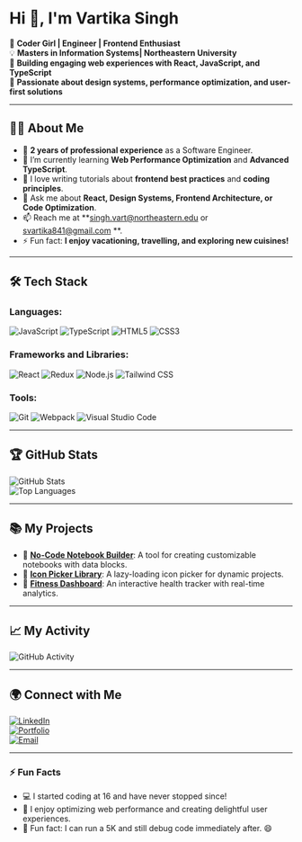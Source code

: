 # Hi 👋, I'm Vartika Singh

🌟 **Coder Girl | Engineer | Frontend Enthusiast**  
💡 **Masters in Information Systems| Northeastern University**  
🚀 **Building engaging web experiences with React, JavaScript, and TypeScript**  
🎨 **Passionate about design systems, performance optimization, and user-first solutions**  

---

## 👩‍💻 About Me
- 🏢 **2 years of professional experience** as a Software Engineer.
- 🌱 I’m currently learning **Web Performance Optimization** and **Advanced TypeScript**.
- 📝 I love writing tutorials about **frontend best practices** and **coding principles**.
- 💬 Ask me about **React, Design Systems, Frontend Architecture, or Code Optimization**.
- 📫 Reach me at **[singh.vart@northeastern.edu](mailto:singh.vart@northeastern.edu) or [svartika841@gmail.com](mailto:svartika841@gmail.com) **.
- ⚡ Fun fact: **I enjoy vacationing, travelling, and exploring new cuisines!**

---

## 🛠️ Tech Stack
### Languages:
![JavaScript](https://img.shields.io/badge/-JavaScript-333333?style=flat&logo=javascript) 
![TypeScript](https://img.shields.io/badge/-TypeScript-333333?style=flat&logo=typescript) 
![HTML5](https://img.shields.io/badge/-HTML5-333333?style=flat&logo=html5) 
![CSS3](https://img.shields.io/badge/-CSS3-333333?style=flat&logo=css3)  
### Frameworks and Libraries:
![React](https://img.shields.io/badge/-React-333333?style=flat&logo=react) 
![Redux](https://img.shields.io/badge/-Redux-333333?style=flat&logo=redux) 
![Node.js](https://img.shields.io/badge/-Node.js-333333?style=flat&logo=node.js) 
![Tailwind CSS](https://img.shields.io/badge/-TailwindCSS-333333?style=flat&logo=tailwind-css)  
### Tools:
![Git](https://img.shields.io/badge/-Git-333333?style=flat&logo=git) 
![Webpack](https://img.shields.io/badge/-Webpack-333333?style=flat&logo=webpack) 
![Visual Studio Code](https://img.shields.io/badge/-VS%20Code-333333?style=flat&logo=visual-studio-code)

---

## 🏆 GitHub Stats
![GitHub Stats](https://github-readme-stats.vercel.app/api?username=vartika-bot&show_icons=true&theme=radical)  
![Top Languages](https://github-readme-stats.vercel.app/api/top-langs/?username=vartika-bot&layout=compact&theme=radical)  

---

## 📚 My Projects
- 🚀 [**No-Code Notebook Builder**](#): A tool for creating customizable notebooks with data blocks.
- 🎨 [**Icon Picker Library**](#): A lazy-loading icon picker for dynamic projects.
- 🌟 [**Fitness Dashboard**](#): An interactive health tracker with real-time analytics.

---

## 📈 My Activity
![GitHub Activity](https://github-readme-activity-graph.vercel.app/graph?username=vartika-bot&theme=react-dark)  

---

## 🌍 Connect with Me
[![LinkedIn](https://img.shields.io/badge/-LinkedIn-0077B5?style=flat&logo=linkedin&logoColor=white)](https://www.linkedin.com/in/vartika--singh/)  
[![Portfolio](https://img.shields.io/badge/-Portfolio-333333?style=flat&logo=web&logoColor=white)](https://vartikasinghh.netlify.app/)  
[![Email](https://img.shields.io/badge/-Email-D14836?style=flat&logo=gmail&logoColor=white)](mailto:singh.vart@northeastern.edu)  

---

### ⚡ Fun Facts
- 💻 I started coding at 16 and have never stopped since!
- 🌟 I enjoy optimizing web performance and creating delightful user experiences.
- 🎉 Fun fact: I can run a 5K and still debug code immediately after. 😄
